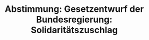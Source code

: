 ---
abstimmung:
  abstimmung: 1
  bundestagssitzung: 127
  datum: 14. November 2019
  legislaturperiode: 19
categories:
- Todo
data:
- title: Abstimmungsergebnis 20191114_1-data.pdf
  url: /res/2021-btw/abstimmungsergebnisse/20191114_1-data.pdf
- title: Abstimmungsergebnis 20191114_1_xls-data.xlsx
  url: /res/2021-btw/abstimmungsergebnisse/20191114_1_xls-data.xlsx
- title: Abstimmungsergebnis 20191114_1_xls-data.csv
  url: /res/2021-btw/abstimmungsergebnisse/csv/20191114_1_xls-data.csv
documents:
- local: /res/2021-btw/drucksachen/14103.pdf
  title: Drucksache 19/14103
  url: https://dip21.bundestag.de/dip21/btd/19/141/1914103.pdf
- local: /res/2021-btw/drucksachen/15152.pdf
  title: Drucksache 19/15152
  url: https://dip21.bundestag.de/dip21/btd/19/151/1915152.pdf
ergebnis:
  AfD:
    enthaltung: 1
    gesamt: 91
    ja: 0
    nein: 84
    nichtabgegeben: 6
    ungueltig: 0
  Bündnis 90/Die Grünen:
    enthaltung: 0
    gesamt: 67
    ja: 0
    nein: 60
    nichtabgegeben: 7
    ungueltig: 0
  Die Linke:
    enthaltung: 0
    gesamt: 69
    ja: 0
    nein: 62
    nichtabgegeben: 7
    ungueltig: 0
  FDP:
    enthaltung: 0
    gesamt: 80
    ja: 0
    nein: 71
    nichtabgegeben: 9
    ungueltig: 0
  cdu/csu:
    enthaltung: 0
    gesamt: 246
    ja: 230
    nein: 0
    nichtabgegeben: 16
    ungueltig: 0
  file: 20191114_1_xls-data.xlsx
  fraktionslos:
    enthaltung: 2
    gesamt: 4
    ja: 0
    nein: 1
    nichtabgegeben: 1
    ungueltig: 0
  spd:
    enthaltung: 0
    gesamt: 152
    ja: 139
    nein: 0
    nichtabgegeben: 13
    ungueltig: 0
layout: abstimmung
links:
- title: Link zu bundestag.de
  url: https://www.bundestag.de/parlament/plenum/abstimmung/abstimmung?id=632
preview: 'Deutscher Bundestag


  127. Sitzung des Deutschen Bundestages

  am Donnerstag, 14. November 2019


  Endgültiges Ergebnis der Namentlichen Abstimmung Nr. 1


  Gesetzentwurf der Bundesregierung

  Entwurf eines Gesetzes zur Rückführung des Solidaritätszuschlags 1995

  Drs. 19/14103 und 19/15152'
tags:
- Todo
title: 'Abstimmung: Gesetzentwurf der Bundesregierung: Solidaritätszuschlag'
---